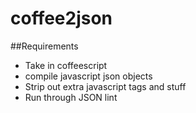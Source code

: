 # coffee2json

##Requirements

* Take in coffeescript
* compile javascript json objects
* Strip out extra javascript tags and stuff
* Run through JSON lint
